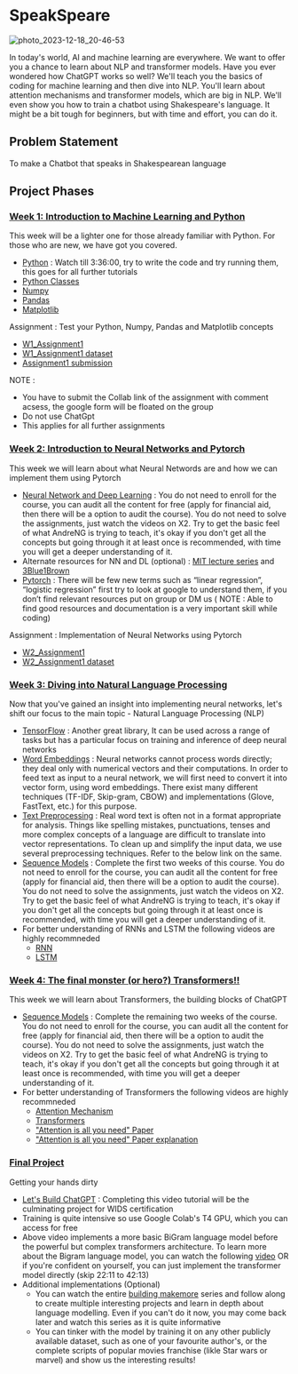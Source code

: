 # SpeakSpeare

![photo_2023-12-18_20-46-53](https://github.com/Mehul-Agrawal410/SpeakSpeare/assets/96577287/69eae746-a060-4f26-a77b-717740e9c443)

In today's world, AI and machine learning are everywhere. We want to offer you a chance to learn about NLP and transformer models. Have you ever wondered how ChatGPT works so well? We'll teach you the basics of coding for machine learning and then dive into NLP. You'll learn about attention mechanisms and transformer models, which are big in NLP. We'll even show you how to train a chatbot using Shakespeare's language. It might be a bit tough for beginners, but with time and effort, you can do it.

## Problem Statement 

To make a Chatbot that speaks in Shakespearean language

## Project Phases

### [Week 1: Introduction to Machine Learning and Python](<./Week 1/>)
This week will be a lighter one for those already familiar with Python. For those who are new, we have got you covered. 
- [Python](https://www.youtube.com/watch?v=_uQrJ0TkZlc) : Watch till 3:36:00, try to write the code and try running them, this goes for all further tutorials 
- [Python Classes](https://www.geeksforgeeks.org/python-classes-and-objects/)
- [Numpy](https://www.youtube.com/watch?v=QUT1VHiLmmI)
- [Pandas](https://www.youtube.com/watch?v=vmEHCJofslg)
- [Matplotlib](https://www.youtube.com/watch?v=wB9C0Mz9gSo)

Assignment : Test your Python, Numpy, Pandas and Matplotlib concepts
- [W1_Assignment1](<./Week 1/Assignment_1.ipynb>) 
- [W1_Assignment1 dataset](<./Week 1/countries.csv>)
- [Assignment1 submission](https://docs.google.com/forms/d/1t3v59_KHsocnrBmoRrTOebCyTRmbVJUC1tadpePolEU/edit?ts=65854ff4)

NOTE : 
- You have to submit the Collab link of the assignment with comment acsess, the google form will be floated on the group
- Do not use ChatGpt
- This applies for all further assignments

### [Week 2: Introduction to Neural Networks and Pytorch](<./Week 2/>)
This week we will learn about what Neural Networds are and how we can implement them using Pytorch
- [Neural Network and Deep Learning](https://www.coursera.org/learn/neural-networks-deep-learning?specialization=deep-learning) : You do not need to enroll for the course, you can audit all the content for free (apply for financial aid, then there will be a option to audit the course). You do not need to solve the assignments, just watch the videos on X2. Try to get the basic feel of what AndreNG is trying to teach, it's okay if you don't get all the concepts but going through it at least once is recommended, with time you will get a deeper understanding of it.
- Alternate resources for NN and DL (optional) : [MIT lecture series](https://youtu.be/QDX-1M5Nj7s) and [3Blue1Brown](https://youtube.com/playlist?list=PLZHQObOWTQDNU6R1_67000Dx_ZCJB-3pi)
- [Pytorch](https://www.youtube.com/watch?v=c36lUUr864M) : There will be few new terms such as “linear regression”, “logistic regression” first try to look at google to understand them, if you don’t find relevant resources put on group or DM us ( NOTE : Able to find good resources and documentation is a very important skill while coding)

Assignment : Implementation of Neural Networks using Pytorch
- [W2_Assignment1](<./Week 2/NN_using_PyTorch.ipynb>) 
- [W2_Assignment1 dataset](<./Week 2/pizza_vs_not.zip>)

### [Week 3: Diving into Natural Language Processing](<./Week 3/>)
Now that you've gained an insight into implementing neural networks, let's shift our focus to the main topic - Natural Language Processing (NLP)
- [TensorFlow](https://www.youtube.com/watch?v=qFJeN9V1ZsI) : Another great library, It can be used across a range of tasks but has a particular focus on training and inference of deep neural networks
- [Word Embeddings](https://www.youtube.com/watch?v=CMrHM8a3hqw) : Neural networks cannot process words directly; they deal only with numerical vectors and their computations. In order to feed text as input to a neural network, we will first need to convert it into vector form, using word embeddings. There exist many different techniques (TF-IDF, Skip-gram, CBOW) and implementations (Glove, FastText, etc.) for this purpose.
- [Text Preprocessing](https://www.analyticsvidhya.com/blog/2021/06/text-preprocessing-in-nlp-with-python-codes/) : Real word text is often not in a format appropriate for analysis. Things like spelling mistakes, punctuations, tenses and more complex concepts of a language are difficult to translate into vector representations. To clean up and simplify the input data, we use several preprocessing techniques. Refer to the below link on the same.
- [Sequence Models](https://www.coursera.org/learn/nlp-sequence-models) : Complete the first two weeks of this course. You do not need to enroll for the course, you can audit all the content for free (apply for financial aid, then there will be a option to audit the course). You do not need to solve the assignments, just watch the videos on X2. Try to get the basic feel of what AndreNG is trying to teach, it's okay if you don't get all the concepts but going through it at least once is recommended, with time you will get a deeper understanding of it.
- For better understanding of RNNs and LSTM the following videos are highly recommneded
  - [RNN](https://www.youtube.com/watch?v=AsNTP8Kwu80)
  - [LSTM](https://www.youtube.com/watch?v=YCzL96nL7j0)

 

### [Week 4: The final monster (or hero?) Transformers!!](<./Week 4/>)
This week we will learn about Transformers, the building blocks of ChatGPT
- [Sequence Models](https://www.coursera.org/learn/nlp-sequence-models) : Complete the remaining two weeks of the course. You do not need to enroll for the course, you can audit all the content for free (apply for financial aid, then there will be a option to audit the course). You do not need to solve the assignments, just watch the videos on X2. Try to get the basic feel of what AndreNG is trying to teach, it's okay if you don't get all the concepts but going through it at least once is recommended, with time you will get a deeper understanding of it.
- For better understanding of Transformers the following videos are highly recommneded
  - [Attention Mechanism](https://www.youtube.com/watch?v=PSs6nxngL6k)
  - [Transformers](https://www.youtube.com/watch?v=zxQyTK8quyY)
  - ["Attention is all you need" Paper](https://arxiv.org/abs/1706.03762)
  - ["Attention is all you need" Paper explanation](https://www.youtube.com/watch?v=XowwKOAWYoQ)

 ### [Final Project](<./Final Project/>)
 Getting your hands dirty
 -  [Let's Build ChatGPT](https://youtu.be/kCc8FmEb1nY?si=B0r0ENBstnQPheX1) : Completing this video tutorial will be the culminating project for WIDS certification
 -  Training is quite intensive so use Google Colab's T4 GPU, which you can access for free
 -  Above video implements a more basic BiGram language model before the powerful but complex transformers architecture. To learn more about the Bigram language model, you can watch the following [video](https://www.youtube.com/watch?v=PaCmpygFfXo) OR if you're confident on yourself, you can just implement the transformer model directly (skip 22:11 to 42:13)
 -  Additional implementations (Optional)
    - You can watch the entire [building makemore](https://youtube.com/playlist?list=PLAqhIrjkxbuWI23v9cThsA9GvCAUhRvKZ&si=uAIAgYRh7xG2W1kE) series and follow along to create multiple interesting projects and learn in depth about language modelling. Even if you can't do it now, you may come back later and watch this series as it is quite informative
    - You can tinker with the model by training it on any other publicly available dataset, such as one of your favourite author's, or the complete scripts of popular movies franchise (likle Star wars or marvel) and show us the interesting results! 

 













